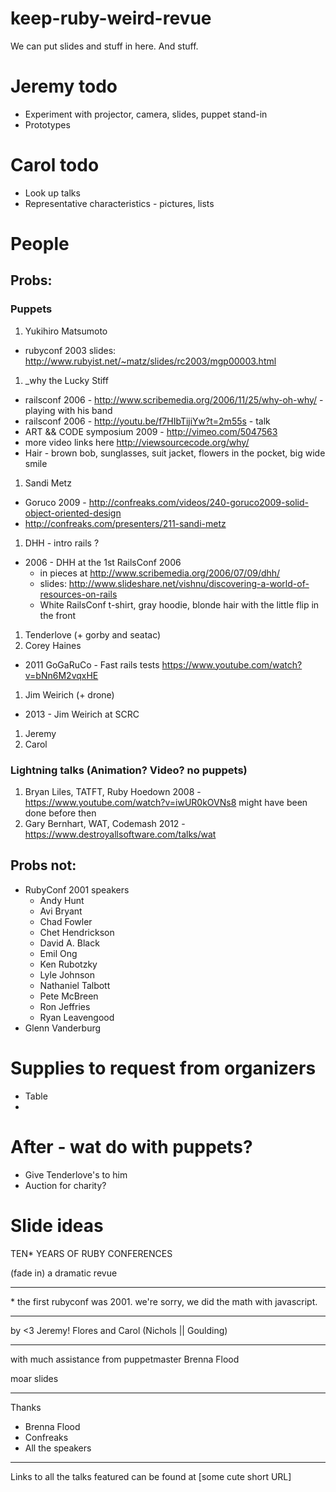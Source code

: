 keep-ruby-weird-revue
=====================

We can put slides and stuff in here. And stuff.

Jeremy todo
===========

* Experiment with projector, camera, slides, puppet stand-in
* Prototypes

Carol todo
==========

* Look up talks
* Representative characteristics - pictures, lists

People
======

## Probs:

### Puppets

1. Yukihiro Matsumoto
  * rubyconf 2003 slides: http://www.rubyist.net/~matz/slides/rc2003/mgp00003.html
1. _why the Lucky Stiff 
  * railsconf 2006 - http://www.scribemedia.org/2006/11/25/why-oh-why/ - playing with his band
  * railsconf 2006 - http://youtu.be/f7HIbTijiYw?t=2m55s - talk
  * ART && CODE symposium 2009 - http://vimeo.com/5047563
  * more video links here http://viewsourcecode.org/why/
  * Hair - brown bob, sunglasses, suit jacket, flowers in the pocket, big wide smile
1. Sandi Metz
  * Goruco 2009 - http://confreaks.com/videos/240-goruco2009-solid-object-oriented-design
  * http://confreaks.com/presenters/211-sandi-metz
1. DHH - intro rails ?
  * 2006 - DHH at the 1st RailsConf 2006 
    * in pieces at http://www.scribemedia.org/2006/07/09/dhh/
    * slides: http://www.slideshare.net/vishnu/discovering-a-world-of-resources-on-rails
    * White RailsConf t-shirt, gray hoodie, blonde hair with the little flip in the front
1. Tenderlove (+ gorby and seatac)
1. Corey Haines
  * 2011 GoGaRuCo - Fast rails tests https://www.youtube.com/watch?v=bNn6M2vqxHE
1. Jim Weirich (+ drone)
  * 2013 - Jim Weirich at SCRC
1. Jeremy
1. Carol

### Lightning talks (Animation? Video? no puppets)

1. Bryan Liles, TATFT, Ruby Hoedown 2008 - https://www.youtube.com/watch?v=iwUR0kOVNs8 might have been done before then
2. Gary Bernhart, WAT, Codemash 2012 - https://www.destroyallsoftware.com/talks/wat

## Probs not:

* RubyConf 2001 speakers
  * Andy Hunt
  * Avi Bryant
  * Chad Fowler
  * Chet Hendrickson
  * David A. Black
  * Emil Ong
  * Ken Rubotzky
  * Lyle Johnson
  * Nathaniel Talbott
  * Pete McBreen
  * Ron Jeffries
  * Ryan Leavengood
* Glenn Vanderburg


Supplies to request from organizers
===================================

* Table
* 


After - wat do with puppets?
============================

* Give Tenderlove's to him
* Auction for charity?



Slide ideas
===========

TEN* YEARS OF RUBY CONFERENCES

(fade in)
a dramatic revue

---

\* the first rubyconf was 2001. we're sorry, we did the math with javascript.

---

by <3 Jeremy! Flores
and Carol (Nichols || Goulding)

---

with much assistance from puppetmaster
Brenna Flood



moar slides


---

Thanks

* Brenna Flood
* Confreaks
* All the speakers

---

Links to all the talks featured can be found at
[some cute short URL]

